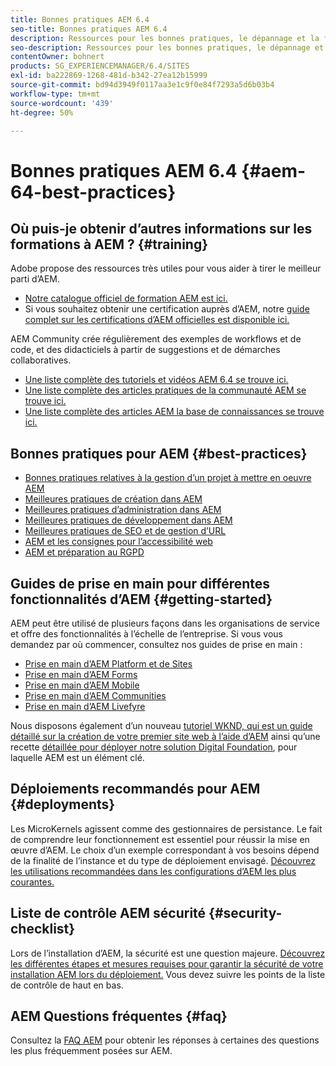 ```yaml
---
title: Bonnes pratiques AEM 6.4
seo-title: Bonnes pratiques AEM 6.4
description: Ressources pour les bonnes pratiques, le dépannage et la formation pour AEM 6.4
seo-description: Ressources pour les bonnes pratiques, le dépannage et la formation pour AEM 6.4
contentOwner: bohnert
products: SG_EXPERIENCEMANAGER/6.4/SITES
exl-id: ba222869-1268-481d-b342-27ea12b15999
source-git-commit: bd94d3949f0117aa3e1c9f0e84f7293a5d6b03b4
workflow-type: tm+mt
source-wordcount: '439'
ht-degree: 50%

---
```


# Bonnes pratiques AEM 6.4 {#aem-64-best-practices}

## Où puis-je obtenir d’autres informations sur les formations à AEM ? {#training}

Adobe propose des ressources très utiles pour vous aider à tirer le meilleur parti d’AEM.

* [Notre catalogue officiel de formation AEM est ici.](https://training.adobe.com/training/current-courses.html#solution=adobeExperienceManager&amp;p=1)
* Si vous souhaitez obtenir une certification auprès d’AEM, notre [guide complet sur les certifications d’AEM officielles est disponible ici.](https://training.adobe.com/certification/exams.html#p=1&amp;solution=adobeExperienceManager)

AEM Community crée régulièrement des exemples de workflows et de code, et des didacticiels à partir de suggestions et de démarches collaboratives.

* [Une liste complète des tutoriels et vidéos AEM 6.4 se trouve ici.](https://helpx.adobe.com/fr/experience-manager/kt/index/aem-6-4-videos.html)
* [Une liste complète des articles pratiques de la communauté AEM se trouve ici.](https://helpx.adobe.com/fr/experience-manager/topics/how-to.html)
* [Une liste complète des articles AEM la base de connaissances se trouve ici.](https://helpx.adobe.com/fr/experience-manager/kb/index/full_kb_list.html)

## Bonnes pratiques pour AEM {#best-practices}

* [Bonnes pratiques relatives à la gestion d’un projet à mettre en oeuvre AEM](/help/managing/best-practices.md)
* [Meilleures pratiques de création dans AEM ](/help/sites-authoring/best-practices.md)
* [Meilleures pratiques d’administration dans AEM ](/help/sites-administering/administer-best-practices.md)
* [Meilleures pratiques de développement dans AEM ](/help/sites-developing/best-practices.md)
* [Meilleures pratiques de SEO et de gestion d’URL ](/help/managing/seo-and-url-management.md)
* [AEM et les consignes pour l’accessibilité web](/help/managing/web-accessibility.md)
* [AEM et préparation au RGPD](/help/managing/data-protection-and-privacy.md)

## Guides de prise en main pour différentes fonctionnalités d’AEM {#getting-started}

AEM peut être utilisé de plusieurs façons dans les organisations de service et offre des fonctionnalités à l’échelle de l’entreprise. Si vous vous demandez par où commencer, consultez nos guides de prise en main :

* [Prise en main d’AEM Platform et de Sites](/help/sites-deploying/deploy.md#getting-started)
* [Prise en main d’AEM Forms ](/help/forms/using/introduction-aem-forms.md)
* [Prise en main d’AEM Mobile ](/help/mobile/getting-started-aem-mobile.md)
* [Prise en main d’AEM Communities](/help/communities/getting-started.md)
* [Prise en main d’AEM Livefyre](https://answers.livefyre.com/developers/getting-started/) 

Nous disposons également d’un nouveau [tutoriel WKND, qui est un guide détaillé sur la création de votre premier site web à l’aide d’AEM](https://docs.adobe.com/content/help/fr-FR/experience-manager-learn/getting-started-wknd-tutorial-develop/overview.html) ainsi qu’une recette [détaillée pour déployer notre solution Digital Foundation](https://helpx.adobe.com/marketing-cloud/how-to/digital-foundation.html), pour laquelle AEM est un élément clé.

## Déploiements recommandés pour AEM {#deployments}

Les MicroKernels agissent comme des gestionnaires de persistance. Le fait de comprendre leur fonctionnement est essentiel pour réussir la mise en œuvre d’AEM. Le choix d’un exemple correspondant à vos besoins dépend de la finalité de l’instance et du type de déploiement envisagé. [Découvrez les utilisations recommandées dans les configurations d’AEM les plus courantes.](/help/sites-deploying/recommended-deploys.md)

## Liste de contrôle AEM sécurité {#security-checklist}

Lors de l’installation d’AEM, la sécurité est une question majeure. [Découvrez les différentes étapes et mesures requises pour garantir la sécurité de votre installation AEM lors du déploiement.](/help/sites-administering/security-checklist.md) Vous devez suivre les points de la liste de contrôle de haut en bas.

## AEM Questions fréquentes {#faq}

Consultez la [FAQ AEM](/help/sites-administering/aem-faqs.md) pour obtenir les réponses à certaines des questions les plus fréquemment posées sur AEM.
